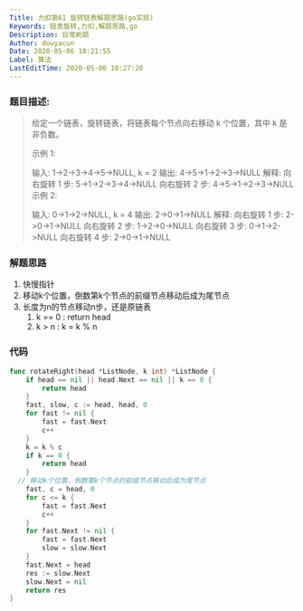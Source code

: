 ```yaml
---
Title: 力扣第61 旋转链表解题思路(go实现)
Keywords: 链表旋转,力扣,解题思路,go
Description: 日常刷题
Author: douyacun
Date: 2020-05-06 10:21:55
Label: 算法
LastEditTime: 2020-05-06 10:27:20
---
```


### 题目描述:

> 给定一个链表，旋转链表，将链表每个节点向右移动 k 个位置，其中 k 是非负数。
>
> 示例 1:
>
> 输入: 1->2->3->4->5->NULL, k = 2
> 输出: 4->5->1->2->3->NULL
> 解释:
> 向右旋转 1 步: 5->1->2->3->4->NULL
> 向右旋转 2 步: 4->5->1->2->3->NULL
> 示例 2:
>
> 输入: 0->1->2->NULL, k = 4
> 输出: 2->0->1->NULL
> 解释:
> 向右旋转 1 步: 2->0->1->NULL
> 向右旋转 2 步: 1->2->0->NULL
> 向右旋转 3 步: 0->1->2->NULL
> 向右旋转 4 步: 2->0->1->NULL

### 解题思路

1. 快慢指针
2. 移动k个位置，倒数第k个节点的前缀节点移动后成为尾节点
3. 长度为n的节点移动n步，还是原链表
   1. k == 0 : return head
   2. k > n : k = k % n

### 代码

```go
func rotateRight(head *ListNode, k int) *ListNode {
	if head == nil || head.Next == nil || k == 0 {
		return head
	}
	fast, slow, c := head, head, 0
	for fast != nil {
		fast = fast.Next
		c++
	}
	k = k % c
	if k == 0 {
		return head
	}
  // 移动k个位置，倒数第k个节点的前缀节点移动后成为尾节点
	fast, c = head, 0
	for c <= k {
		fast = fast.Next
		c++
	}
	for fast.Next != nil {
		fast = fast.Next
		slow = slow.Next
	}
	fast.Next = head
	res := slow.Next
	slow.Next = nil
	return res
}
```

